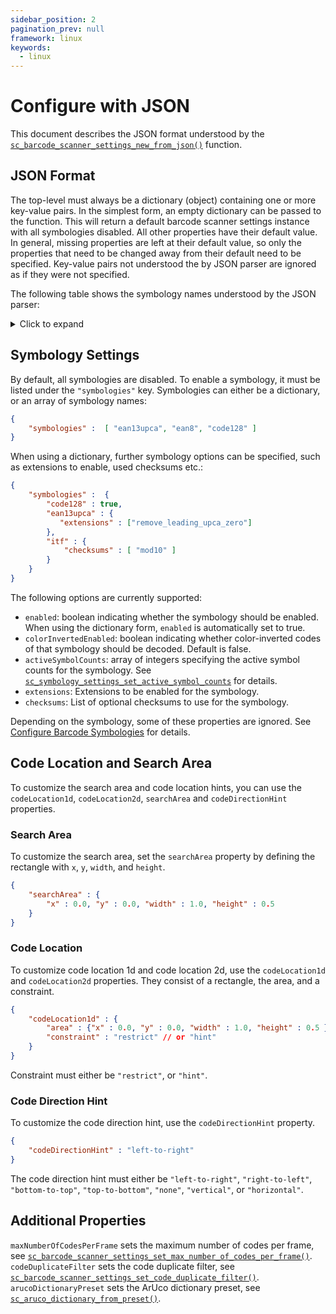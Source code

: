 ```yaml
---
sidebar_position: 2
pagination_prev: null
framework: linux
keywords:
  - linux
---
```


# Configure with JSON

This document describes the JSON format understood by the [`sc_barcode_scanner_settings_new_from_json()`](https://docs.scandit.com/stable/c_api/struct_sc_barcode_scanner_settings.html#a12865e80efbcf01cac8bc8c749032663) function.

## JSON Format

The top-level must always be a dictionary (object) containing one or more key-value pairs. In the simplest form, an empty dictionary can be passed to the function. This will return a default barcode scanner settings instance with all symbologies disabled. All other properties have their default value. In general, missing properties are left at their default value, so only the properties that need to be changed away from their default need to be specified. Key-value pairs not understood the by JSON parser are ignored as if they were not specified.

The following table shows the symbology names understood by the JSON parser:

<details>
<summary>Click to expand</summary>

| Symbology                  | JSON Name (case is ignored)      |
|----------------------------|----------------------------------|
| ArUco                      | aruco                           |
| Australia Post 4State      | australian-post-4state          |
| Aztec                      | aztec                           |
| Codabar                    | codabar                         |
| Code 11                    | code11                          |
| Code 128                   | code128                         |
| Code 32                    | code32                          |
| Code 39                    | code39                          |
| Code 93                    | code93                          |
| DataBar 14                 | databar                         |
| DataBar Expanded           | databar-expanded                |
| DataBar Limited            | databar-limited                 |
| DataMatrix                 | data-matrix                     |
| DotCode                    | dotcode                         |
| EAN13 / UPCA               | ean13upca                       |
| EAN8                       | ean8                            |
| Five-Digit-Add-On          | five-digit-add-on               |
| French Post (La Poste)     | french-post                     |
| IATA 2of5                  | iata2of5                        |
| Interleaved 2 of 5         | itf                             |
| KIX                        | kix                             |
| LAPA 4SC                   | lapa4sc                         |
| Matrix 2of5                | matrix2of5                      |
| MaxiCode                   | maxicode                        |
| MicroPDF417                | micropdf417                     |
| Micro QR                   | microqr                         |
| MSI-Plessey                | msi-plessey                     |
| PDF417                     | pdf417                          |
| QR Code                    | qr                              |
| Royal Mail 4State          | rm4scc                          |
| Standard 2 of 5 (Code 25)  | code25                          |
| Two-Digit-Add-On           | two-digit-add-on                |
| UPCE                       | upce                            |
| UPU 4State                 | upu-4state                      |
| USPS Intelligent Mail      | usps-intelligent-mail           |

</details>

## Symbology Settings

By default, all symbologies are disabled. To enable a symbology, it must be listed under the `"symbologies"` key. Symbologies can either be a dictionary, or an array of symbology names:

```json
{
    "symbologies" :  [ "ean13upca", "ean8", "code128" ]
}
```

When using a dictionary, further symbology options can be specified, such as extensions to enable, used checksums etc.: 

```json
{
    "symbologies" :  {
        "code128" : true,
        "ean13upca" : { 
           "extensions" : ["remove_leading_upca_zero"]
        },
        "itf" : {
            "checksums" : [ "mod10" ]
        }
    }
}
```

The following options are currently supported:

* `enabled`: boolean indicating whether the symbology should be enabled. When using the dictionary form, `enabled` is automatically set to true.
* `colorInvertedEnabled`: boolean indicating whether color-inverted codes of that symbology should be decoded. Default is false.
* `activeSymbolCounts`: array of integers specifying the active symbol counts for the symbology. See [`sc_symbology_settings_set_active_symbol_counts`](https://docs.scandit.com/stable/c_api/struct_sc_symbology_settings.html#a0f06eab88bee48cb45ed96af0f170d16) for details.
* `extensions`: Extensions to be enabled for the symbology.
* `checksums`: List of optional checksums to use for the symbology.

Depending on the symbology, some of these properties are ignored. See [Configure Barcode Symbologies](/sdks/linux/barcode-capture/configure-barcode-symbologies.md) for details.

## Code Location and Search Area

To customize the search area and code location hints, you can use the `codeLocation1d`, `codeLocation2d`, `searchArea` and `codeDirectionHint` properties.

### Search Area

To customize the search area, set the `searchArea` property by defining the rectangle with `x`, `y`, `width`, and `height`.

```json
{ 
    "searchArea" : { 
        "x" : 0.0, "y" : 0.0, "width" : 1.0, "height" : 0.5 
    } 
}
```

### Code Location

To customize code location 1d and code location 2d, use the `codeLocation1d` and `codeLocation2d` properties. They consist of a rectangle, the area, and a constraint.

```json
{ 
    "codeLocation1d" : { 
        "area" : {"x" : 0.0, "y" : 0.0, "width" : 1.0, "height" : 0.5 },
        "constraint" : "restrict" // or "hint"
    } 
}
```

Constraint must either be `"restrict"`, or `"hint"`.

### Code Direction Hint

To customize the code direction hint, use the `codeDirectionHint` property.

```json
{ 
	"codeDirectionHint" : "left-to-right"
}
```

The code direction hint must either be `"left-to-right"`, `"right-to-left"`, `"bottom-to-top"`, `"top-to-bottom"`, `"none"`, `"vertical"`, or `"horizontal"`.

## Additional Properties

`maxNumberOfCodesPerFrame` sets the maximum number of codes per frame, see [`sc_barcode_scanner_settings_set_max_number_of_codes_per_frame()`](https://docs.scandit.com/stable/c_api/struct_sc_barcode_scanner_settings.html#a941eb7ee16744e83ef86ad14c66391cf).
`codeDuplicateFilter` sets the code duplicate filter, see [`sc_barcode_scanner_settings_set_code_duplicate_filter()`](https://docs.scandit.com/stable/c_api/struct_sc_barcode_scanner_settings.html#a3b6890b17a508e4931767c1e4bbc6483).
`arucoDictionaryPreset` sets the ArUco dictionary preset, see [`sc_aruco_dictionary_from_preset()`](https://docs.scandit.com/stable/c_api/struct_sc_aruco_dictionary.html#a32620469440760f6a07e09ebb9a9bb1e).
